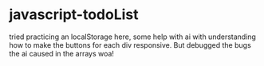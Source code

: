 # javascript-todoList
tried practicing an localStorage here, some help with ai with understanding how to make the buttons for each div responsive. But debugged the bugs the ai caused in the arrays woa! 
